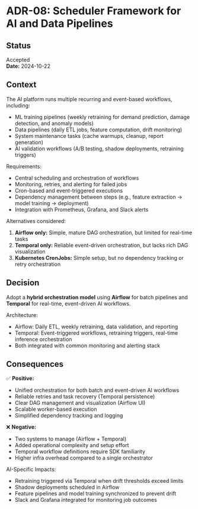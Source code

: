 # ADR-08: Scheduler Framework for AI and Data Pipelines

## Status
Accepted  
**Date:** 2024-10-22

## Context
The AI platform runs multiple recurring and event-based workflows, including:

- ML training pipelines (weekly retraining for demand prediction, damage detection, and anomaly models)
- Data pipelines (daily ETL jobs, feature computation, drift monitoring)
- System maintenance tasks (cache warmups, cleanup, report generation)
- AI validation workflows (A/B testing, shadow deployments, retraining triggers)

Requirements:
- Central scheduling and orchestration of workflows
- Monitoring, retries, and alerting for failed jobs
- Cron-based and event-triggered executions
- Dependency management between steps (e.g., feature extraction → model training → deployment)
- Integration with Prometheus, Grafana, and Slack alerts

Alternatives considered:
1. **Airflow only:** Simple, mature DAG orchestration, but limited for real-time tasks  
2. **Temporal only:** Reliable event-driven orchestration, but lacks rich DAG visualization  
3. **Kubernetes CronJobs:** Simple setup, but no dependency tracking or retry orchestration

## Decision
Adopt a **hybrid orchestration model** using **Airflow** for batch pipelines and **Temporal** for real-time, event-driven AI workflows.

Architecture:
- Airflow: Daily ETL, weekly retraining, data validation, and reporting
- Temporal: Event-triggered workflows, retraining triggers, real-time inference orchestration
- Both integrated with common monitoring and alerting stack

## Consequences
✅ **Positive:**
- Unified orchestration for both batch and event-driven AI workflows  
- Reliable retries and task recovery (Temporal persistence)  
- Clear DAG management and visualization (Airflow UI)  
- Scalable worker-based execution  
- Simplified dependency tracking and logging

❌ **Negative:**
- Two systems to manage (Airflow + Temporal)  
- Added operational complexity and setup effort  
- Temporal workflow definitions require SDK familiarity  
- Higher infra overhead compared to a single orchestrator

AI-Specific Impacts:
- Retraining triggered via Temporal when drift thresholds exceed limits  
- Shadow deployments scheduled in Airflow  
- Feature pipelines and model training synchronized to prevent drift  
- Slack and Grafana integrated for monitoring job outcomes
